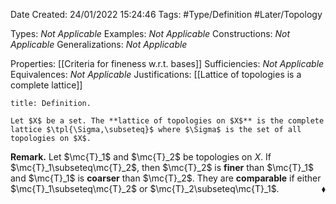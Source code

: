 <div class="topSpace"></div>

Date Created: 24/01/2022 15:24:46
Tags: #Type/Definition #Later/Topology

Types: <i>Not Applicable</i>
Examples: <i>Not Applicable</i> 
Constructions: <i>Not Applicable</i>
Generalizations: <i>Not Applicable</i>

Properties: [[Criteria for fineness w.r.t. bases]]
Sufficiencies: <i>Not Applicable</i>
Equivalences: <i>Not Applicable</i>
Justifications: [[Lattice of topologies is a complete lattice]]

``` ad-Definition
title: Definition.

Let $X$ be a set. The **lattice of topologies on $X$** is the complete lattice $\tpl{\Sigma,\subseteq}$ where $\Sigma$ is the set of all topologies on $X$.

```

<b>Remark.</b> Let $\mc{T}_1$ and $\mc{T}_2$ be topologies on $X$. If $\mc{T}_1\subseteq\mc{T}_2$, then $\mc{T}_2$ is **finer** than $\mc{T}_1$ and $\mc{T}_1$ is **coarser** than $\mc{T}_2$. They are **comparable** if either $\mc{T}_1\subseteq\mc{T}_2$ or $\mc{T}_2\subseteq\mc{T}_1$.<span style="float:right;">$\blacklozenge$</span>
